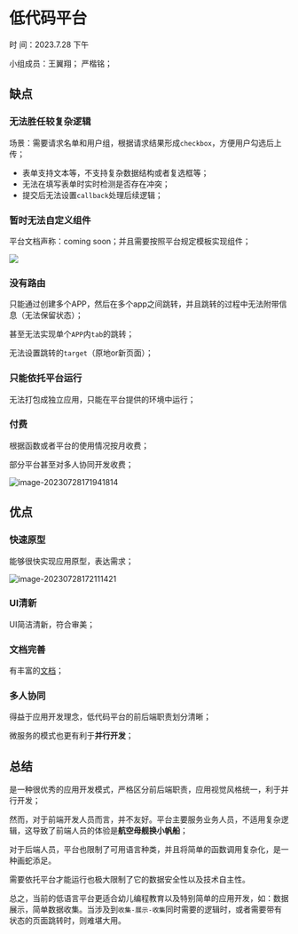 # 低代码平台

时       间：2023.7.28 下午

小组成员：王翼翔； 严楷铭；

## 缺点

### 无法胜任较复杂逻辑

场景：需要请求名单和用户组，根据请求结果形成`checkbox`，方便用户勾选后上传；

- 表单支持文本等，不支持复杂数据结构或者复选框等；
- 无法在填写表单时实时检测是否存在冲突；
- 提交后无法设置`callback`处理后续逻辑；

### 暂时无法自定义组件

平台文档声称：coming soon；并且需要按照平台规定模板实现组件；

![](https://cdn.jsdelivr.net/gh/kingwingfly2/image_bed@main/images/20230728171838.png)

### 没有路由

只能通过创建多个APP，然后在多个app之间跳转，并且跳转的过程中无法附带信息（无法保留状态）；

甚至无法实现单个`APP`内`tab`的跳转；

无法设置跳转的`target`（原地or新页面）；

### 只能依托平台运行

无法打包成独立应用，只能在平台提供的环境中运行；

### 付费

根据函数或者平台的使用情况按月收费；

部分平台甚至对多人协同开发收费；

![image-20230728171941814](https://cdn.jsdelivr.net/gh/kingwingfly2/image_bed@main/images/image-20230728171941814.png)

## 优点

### 快速原型

能够很快实现应用原型，表达需求；

![image-20230728172111421](https://cdn.jsdelivr.net/gh/kingwingfly2/image_bed@main/images/image-20230728172111421.png)

### UI清新

UI简洁清新，符合审美；

### 文档完善

有丰富的[文档](https://www.windmill.dev/docs/intro)；

### 多人协同

得益于应用开发理念，低代码平台的前后端职责划分清晰；

微服务的模式也更有利于**并行开发**；

## 总结

是一种很优秀的应用开发模式，严格区分前后端职责，应用视觉风格统一，利于并行开发；

然而，对于前端开发人员而言，并不友好。平台主要服务业务人员，不适用复杂逻辑，这导致了前端人员的体验是**航空母舰换小帆船**；

对于后端人员，平台也限制了可用语言种类，并且将简单的函数调用复杂化，是一种画蛇添足。

需要依托平台才能运行也极大限制了它的数据安全性以及技术自主性。

总之，当前的低语言平台更适合幼儿编程教育以及特别简单的应用开发，如：数据展示，简单数据收集。当涉及到`收集-展示-收集`同时需要的逻辑时，或者需要带有状态的页面跳转时，则难堪大用。